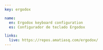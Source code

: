 ```yaml
---
key: ergodox

name:
  en: Ergodox keyboard configuration
  es: Configurador de teclado Ergodox

links:
  live: https://repos.amatiasq.com/ergodox/
---
```

